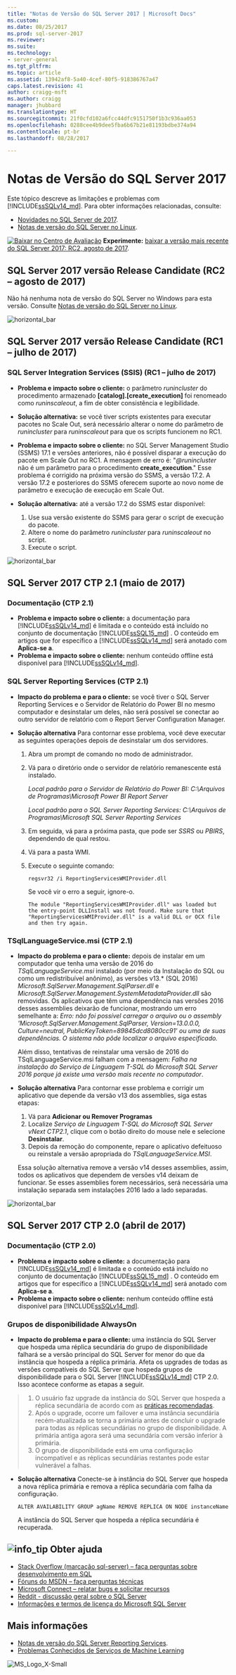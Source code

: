 ```yaml
---
title: "Notas de Versão do SQL Server 2017 | Microsoft Docs"
ms.custom: 
ms.date: 08/25/2017
ms.prod: sql-server-2017
ms.reviewer: 
ms.suite: 
ms.technology:
- server-general
ms.tgt_pltfrm: 
ms.topic: article
ms.assetid: 13942af8-5a40-4cef-80f5-918386767a47
caps.latest.revision: 41
author: craigg-msft
ms.author: craigg
manager: jhubbard
ms.translationtype: HT
ms.sourcegitcommit: 21f0cfd102a6fcc44dfc9151750f1b3c936aa053
ms.openlocfilehash: 0288cee4b9dee5fba6b67b21e81193bdbe374a94
ms.contentlocale: pt-br
ms.lasthandoff: 08/28/2017

---
```

# <a name="sql-server-2017-release-notes"></a>Notas de Versão do SQL Server 2017
Este tópico descreve as limitações e problemas com [!INCLUDE[ssSQLv14_md](../includes/sssqlv14-md.md)]. Para obter informações relacionadas, consulte:
- [Novidades no SQL Server de 2017](../sql-server/what-s-new-in-sql-server-2017.md).
- [Notas de versão do SQL Server no Linux](https://docs.microsoft.com/en-us/sql/linux/sql-server-linux-release-notes).

[![Baixar no Centro de Avaliação](../includes/media/download2.png)](http://go.microsoft.com/fwlink/?LinkID=829477) **Experimente:** [baixar a versão mais recente do SQL Server 2017: RC2, agosto de 2017](http://go.microsoft.com/fwlink/?LinkID=829477).

## <a name="sql-server-2017-release-candidate-rc2---august-2017"></a>SQL Server 2017 versão Release Candidate (RC2 – agosto de 2017)
Não há nenhuma nota de versão do SQL Server no Windows para esta versão. Consulte [Notas de versão do SQL Server no Linux](https://docs.microsoft.com/en-us/sql/linux/sql-server-linux-release-notes).

![horizontal_bar](../sql-server/media/horizontal-bar.png)
## <a name="sql-server-2017-release-candidate-rc1---july-2017"></a>SQL Server 2017 versão Release Candidate (RC1 – julho de 2017)
### <a name="sql-server-integration-services-ssis-rc1---july-2017"></a>SQL Server Integration Services (SSIS) (RC1 – julho de 2017)
- **Problema e impacto sobre o cliente:** o parâmetro *runincluster* do procedimento armazenado **[catalog].[create_execution]** foi renomeado como *runinscaleout*, a fim de obter consistência e legibilidade.
- **Solução alternativa:** se você tiver scripts existentes para executar pacotes no Scale Out, será necessário alterar o nome do parâmetro de *runincluster* para *runinscaleout* para que os scripts funcionem no RC1.

- **Problema e impacto sobre o cliente:** no SQL Server Management Studio (SSMS) 17.1 e versões anteriores, não é possível disparar a execução do pacote em Scale Out no RC1. A mensagem de erro é: "*@runincluster* não é um parâmetro para o procedimento **create_execution**." Esse problema é corrigido na próxima versão do SSMS, a versão 17.2. A versão 17.2 e posteriores do SSMS oferecem suporte ao novo nome de parâmetro e execução de execução em Scale Out. 
- **Solução alternativa:** até a versão 17.2 do SSMS estar disponível:
  1. Use sua versão existente do SSMS para gerar o script de execução do pacote.
  2. Altere o nome do parâmetro *runincluster* para *runinscaleout* no script.
  3. Execute o script.

![horizontal_bar](../sql-server/media/horizontal-bar.png)
## <a name="sql-server-2017-ctp-21-may--2017"></a>SQL Server 2017 CTP 2.1 (maio de 2017)
### <a name="documentation-ctp-21"></a>Documentação (CTP 2.1)
- **Problema e impacto sobre o cliente:** a documentação para [!INCLUDE[ssSQLv14_md](../includes/sssqlv14-md.md)] é limitada e o conteúdo está incluído no conjunto de documentação [!INCLUDE[ssSQL15_md](../includes/sssql15-md.md)] .  O conteúdo em artigos que for específico a [!INCLUDE[ssSQLv14_md](../includes/sssqlv14-md.md)] será anotado com **Aplica-se a**. 
- **Problema e impacto sobre o cliente:** nenhum conteúdo offline está disponível para [!INCLUDE[ssSQLv14_md](../includes/sssqlv14-md.md)].

### <a name="sql-server-reporting-services-ctp-21"></a>SQL Server Reporting Services (CTP 2.1)

- **Impacto do problema e para o cliente:** se você tiver o SQL Server Reporting Services e o Servidor de Relatório do Power BI no mesmo computador e desinstalar um deles, não será possível se conectar ao outro servidor de relatório com o Report Server Configuration Manager.
- **Solução alternativa** Para contornar esse problema, você deve executar as seguintes operações depois de desinstalar um dos servidores.

    1. Abra um prompt de comando no modo de administrador.
    2. Vá para o diretório onde o servidor de relatório remanescente está instalado.

        *Local padrão para o Servidor de Relatório do Power BI: C:\Arquivos de Programas\Microsoft Power BI Report Server*

        *Local padrão para o SQL Server Reporting Services: C:\Arquivos de Programas\Microsoft SQL Server Reporting Services*

    3. Em seguida, vá para a próxima pasta, que pode ser *SSRS* ou *PBIRS*, dependendo de qual restou.
    4. Vá para a pasta WMI.
    5. Execute o seguinte comando:

        ```
        regsvr32 /i ReportingServicesWMIProvider.dll
        ```

        Se você vir o erro a seguir, ignore-o.

        ```
        The module "ReportingServicesWMIProvider.dll" was loaded but the entry-point DLLInstall was not found. Make sure that "ReportingServicesWMIProvider.dll" is a valid DLL or OCX file and then try again.
        ```

### <a name="tsqllanguageservicemsi-ctp-21"></a>TSqlLanguageService.msi (CTP 2.1)

- **Impacto do problema e para o cliente:** depois de instalar em um computador que tenha uma versão de 2016 do *TSqlLanguageService.msi* instalado (por meio da Instalação do SQL ou como um redistribuível anônimo), as versões v13.* (SQL 2016) *Microsoft.SqlServer.Management.SqlParser.dll* e *Microsoft.SqlServer.Management.SystemMetadataProvider.dll* são removidas. Os aplicativos que têm uma dependência nas versões 2016 desses assemblies deixarão de funcionar, mostrando um erro semelhante a: *Erro: não foi possível carregar o arquivo ou o assembly 'Microsoft.SqlServer.Management.SqlParser, Version=13.0.0.0, Culture=neutral, PublicKeyToken=89845dcd8080cc91' ou uma de suas dependências. O sistema não pôde localizar o arquivo especificado.*

   Além disso, tentativas de reinstalar uma versão de 2016 do TSqlLanguageService.msi falham com a mensagem: *Falha na instalação do Serviço de Linguagem T-SQL do Microsoft SQL Server 2016 porque já existe uma versão mais recente no computador*.

- **Solução alternativa** Para contornar esse problema e corrigir um aplicativo que depende da versão v13 dos assemblies, siga estas etapas:

   1. Vá para **Adicionar ou Remover Programas**
   2. Localize *Serviço de Linguagem T-SQL do Microsoft SQL Server vNext CTP2.1*, clique com o botão direito do mouse nele e selecione **Desinstalar**.
   3. Depois da remoção do componente, repare o aplicativo defeituoso ou reinstale a versão apropriada do *TSqlLanguageService.MSI*.

   Essa solução alternativa remove a versão v14 desses assemblies, assim, todos os aplicativos que dependem de versões v14 deixam de funcionar. Se esses assemblies forem necessários, será necessária uma instalação separada sem instalações 2016 lado a lado separadas.

![horizontal_bar](../sql-server/media/horizontal-bar.png)
## <a name="sql-server-2017-ctp-20-april--2017"></a>SQL Server 2017 CTP 2.0 (abril de 2017)
### <a name="documentation-ctp-20"></a>Documentação (CTP 2.0)
- **Problema e impacto sobre o cliente:** a documentação para [!INCLUDE[ssSQLv14_md](../includes/sssqlv14-md.md)] é limitada e o conteúdo está incluído no conjunto de documentação [!INCLUDE[ssSQL15_md](../includes/sssql15-md.md)] .  O conteúdo em artigos que for específico a [!INCLUDE[ssSQLv14_md](../includes/sssqlv14-md.md)] será anotado com **Aplica-se a**. 
- **Problema e impacto sobre o cliente:** nenhum conteúdo offline está disponível para [!INCLUDE[ssSQLv14_md](../includes/sssqlv14-md.md)].

### <a name="always-on-availability-groups"></a>Grupos de disponibilidade AlwaysOn

- **Impacto do problema e para o cliente:** uma instância do SQL Server que hospeda uma réplica secundária do grupo de disponibilidade falhará se a versão principal do SQL Server for menor do que da instância que hospeda a réplica primária. Afeta os upgrades de todas as versões compatíveis do SQL Server que hospeda grupos de disponibilidade para o SQL Server [!INCLUDE[ssSQLv14_md](../includes/sssqlv14-md.md)] CTP 2.0. Isso acontece conforme as etapas a seguir. 

> 1. O usuário faz upgrade da instância do SQL Server que hospeda a réplica secundária de acordo com as [práticas recomendadas](../database-engine/availability-groups/windows/upgrading-always-on-availability-group-replica-instances.md).
> 2. Após o upgrade, ocorre um failover e uma instância secundária recém-atualizada se torna a primária antes de concluir o upgrade para todas as réplicas secundárias no grupo de disponibilidade. A primária antiga agora será uma secundária com versão inferior à primária.
> 3. O grupo de disponibilidade está em uma configuração incompatível e as réplicas secundárias restantes pode estar vulnerável a falhas. 

- **Solução alternativa** Conecte-se à instância do SQL Server que hospeda a nova réplica primária e remova a réplica secundária com falha da configuração.

   `ALTER AVAILABILITY GROUP agName REMOVE REPLICA ON NODE instanceName`

   A instância do SQL Server que hospeda a réplica secundária é recuperada.

##  <a name="infotipsql-servermediainfo-tippng-get-help"></a>![info_tip](../sql-server/media/info-tip.png) Obter ajuda 
- [Stack Overflow (marcação sql-server) – faça perguntas sobre desenvolvimento em SQL](http://stackoverflow.com/questions/tagged/sql-server)
- [Fóruns do MSDN – faça perguntas técnicas](https://social.msdn.microsoft.com/Forums/en-US/home?category=sqlserver)
- [Microsoft Connect – relatar bugs e solicitar recursos](https://connect.microsoft.com/SQLServer/Feedback)
- [Reddit - discussão geral sobre o SQL Server](https://www.reddit.com/r/SQLServer/)
- [Informações e termos de licença do Microsoft SQL Server](https://www.microsoft.com/en-us/download/details.aspx?id=39299) 

## <a name="more-information"></a>Mais informações
- [Notas de versão do SQL Server Reporting Services](../reporting-services/reporting-services-release-notes.md).
- [Problemas Conhecidos de Serviços de Machine Learning](../advanced-analytics/known-issues-for-sql-server-machine-learning-services.md)

![MS_Logo_X-Small](../sql-server/media/ms-logo-x-small.png)


